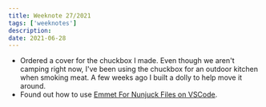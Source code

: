 ```yaml
---
title: Weeknote 27/2021
tags: ['weeknotes']
description: 
date: 2021-06-28
---
```

- Ordered a cover for the chuckbox I made. Even though we aren't camping right now, I've been using the chuckbox for an outdoor kitchen when smoking meat. A few weeks ago I built a dolly to help move it around. 
- Found out how to use [Emmet For Nunjuck Files on VSCode](https://www.michael1e.com/turning-on-emmet-for-nunjuck-files-on-vscode/). 